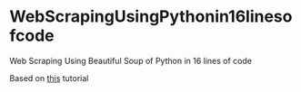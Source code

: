# WebScrapingUsingPythonin16linesofcode
Web Scraping Using Beautiful Soup of Python in 16 lines of code

Based on [this](http://www.dataschool.io/python-web-scraping-of-president-trumps-lies/) tutorial
